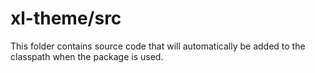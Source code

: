 # xl-theme/src

This folder contains source code that will automatically be added to the classpath when
the package is used.
